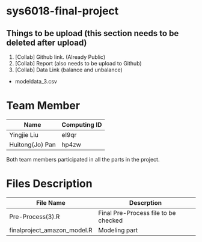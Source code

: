 # sys6018-final-project
## Things to be upload (this section needs to be deleted after upload)
1. [Collab] Github link. (Already Public)
2. [Collab] Report (also needs to be upload to Github)
3. [Collab] Data Link (balance and unbalance)
  - modeldata_3.csv

# Team Member
|    Name         | Computing ID  | 
| -------------   | ------------- | 
| Yingjie Liu     |  el9qr        |
| Huitong(Jo) Pan |  hp4zw        | 

Both team members participated in all the parts in the project.

# Files Description
|    File Name         | Descrption                           | 
| ------------------   | ------------------------------------ | 
| Pre-Process(3).R     | Final Pre-Process file to be checked |
|finalproject_amazon_model.R | Modeling part                  |
